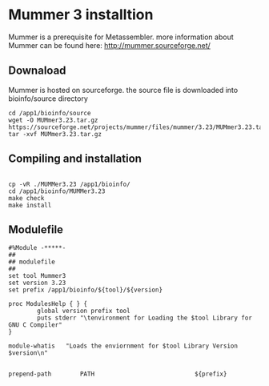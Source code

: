 # Mummer 3 installtion

Mummer is a prerequisite for Metassembler. more information about Mummer can be found here: http://mummer.sourceforge.net/

## Downaload 

Mummer is hosted on sourceforge. the source file is downloaded into bioinfo/source directory 

```
cd /app1/bioinfo/source
wget -O MUMmer3.23.tar.gz https://sourceforge.net/projects/mummer/files/mummer/3.23/MUMmer3.23.tar.gz/download
tar -xvf MUMmer3.23.tar.gz

```

## Compiling and installation


```

cp -vR ./MUMMer3.23 /app1/bioinfo/ 
cd /app1/bioinfo/MUMMer3.23
make check
make install

```

## Modulefile

```
#%Module -*****-
##
## modulefile
##
set tool Mummer3
set version 3.23
set prefix /app1/bioinfo/${tool}/${version}

proc ModulesHelp { } {
        global version prefix tool
        puts stderr "\tenvironment for Loading the $tool Library for GNU C Compiler"
}

module-whatis   "Loads the enviornment for $tool Library Version $version\n"


prepend-path        PATH                            ${prefix}

```